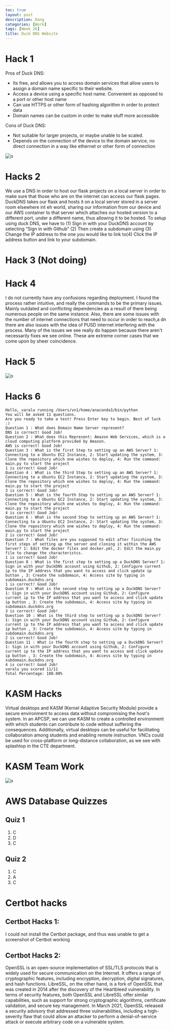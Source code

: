 ```yaml
---
toc: true
layout: post
description: Dang
categories: [Work]
tags: [Week 26]
title: Duck DNS Website
---
```


# Hack 1

Pros of Duck DNS:

- Its free, and allows you to access domain services that allow users to assign a domain name specific to their website.
- Access a device using a specific host name. Convenient as opposed to a port or other host name
- Can use HTTPS or other form of hashing algorithm in order to protect data
- Domain names can be custom in order to make stuff more accessible
  
Cons of Duck DNS:
- Not suitable for larger projects, or maybe unable to be scaled.
- Depends on the connection of the device to the domain service, no direct connection in a way like ethernet or other form of connection

![]({{site.baseurl}}/images/DNS.png "o")

# Hacks 2

We use a DNS in order to host our flask projects on a local server in order to make sure that those who are on the internet can access our flask pages. DuckDNS takes our flask and hosts it on a local server stored in a server room elsewhere int eh world, sharing our information from our device and our AWS container to that server which attaches our hosted version to a different port, under a different name, thus allowing it to be hosted. To setup using duck DNS, we have to (1) Sign in with your DuckDNS account by selecting “Sign in with Github” (2) Then create a subdomain using (3) Change the IP address to the one you would like to link to(4) Click the IP address button and link to your subdomain.

# Hack 3 (Not doing)

# Hack 4

I do not currently have any confusions regarding deployment. I found the process rather intuitive, and really the commands to be the primary issues. Mainly outdated and conflicting dependencies as a result of there being numerous people on the same instance. Also, there are some issues with the number of internet connections that need to occur in order to reach,a dn there are also issues with the idea of PUSD internet interfering with the process. Many of the issues we see really do happen because there aren't necessarily fixes we see online. These are extreme corner cases that we come upon by sheer coincidence.

# Hack 5

![]({{site.baseurl}}/images/NGINX.png "o")

# Hacks 6
```
Hello, varalu running /Users/vn1/home/anaconda3/bin/python
You will be asked 11 questions.
Are you ready to take a test! Press Enter key to begin. Best of luck :)
Question 1 : What does Domain Name Server represent?
DNS is correct! Good Job!
Question 2 : What does this Represent: Amazon Web Services, which is a cloud computing platform provided by Amazon.
AWS is correct! Good Job!
Question 3 : What is the first Step to setting up an AWS Server? 1: Connecting to a Ubuntu EC2 Instance, 2: Start updating the system, 3: Clone the repository which one wishes to deploy, 4: Run the command: main.py to start the project
1 is correct! Good Job!
Question 4 : What is the third Step to setting up an AWS Server? 1: Connecting to a Ubuntu EC2 Instance, 2: Start updating the system, 3: Clone the repository which one wishes to deploy, 4: Run the command: main.py to start the project
3 is correct! Good Job!
Question 5 : What is the fourth Step to setting up an AWS Server? 1: Connecting to a Ubuntu EC2 Instance, 2: Start updating the system, 3: Clone the repository which one wishes to deploy, 4: Run the command: main.py to start the project
4 is correct! Good Job!
Question 6 : What is the second Step to setting up an AWS Server? 1: Connecting to a Ubuntu EC2 Instance, 2: Start updating the system, 3: Clone the repository which one wishes to deploy, 4: Run the command: main.py to start the project
2 is correct! Good Job!
Question 7 : What files are you supposed to edit after finishing the first steps of setting up the server and cloning it within the AWS Server? 1: Edit the docker files and docker.yml, 2: Edit the main.py file to change the characteristcs.
1 is correct! Good Job!
Question 8 : What is the first step to setting up a DuckDNS Server? 1: Sign in with your DuckDNS account using Github, 2: Configure current ip to the IP address that you want to access and click update ip button , 3: Create the subdomain, 4: Access site by typing in subdomain.duckdns.org
1 is correct! Good Job!
Question 9 : What is the second step to setting up a DuckDNS Server? 1: Sign in with your DuckDNS account using Github, 2: Configure current ip to the IP address that you want to access and click update ip button , 3: Create the subdomain, 4: Access site by typing in subdomain.duckdns.org
3 is correct! Good Job!
Question 10 : What is the third step to setting up a DuckDNS Server? 1: Sign in with your DuckDNS account using Github, 2: Configure current ip to the IP address that you want to access and click update ip button , 3: Create the subdomain, 4: Access site by typing in subdomain.duckdns.org
2 is correct! Good Job!
Question 11 : What is the fourth step to setting up a DuckDNS Server? 1: Sign in with your DuckDNS account using Github, 2: Configure current ip to the IP address that you want to access and click update ip button , 3: Create the subdomain, 4: Access site by typing in subdomain.duckdns.org
4 is correct! Good Job!
varalu you scored 11/11
Total Percentage: 100.00%
```


# KASM Hacks
Virtual desktops and KASM (Kernel Adaptive Security Module) provide a secure environment to access data without compromising the host's system. In an APCSP, we can use KASM to create a controlled environment with which students can contribute to code without suffering the consequences. Additionally, virtual desktops can be useful for facilitating collaboration among students and enabling remote instruction. VNCs could be used for cross-platform or long-distance collaboration, as we see with splashtop in the CTE department.

# KASM Team Work
![]({{site.baseurl}}/images/KASM.png "o")

# AWS Database Quizzes

## Quiz 1
1. C
2. D
3. C

## Quiz 2
1. C
2. A
3. C


# Certbot hacks

## Certbot Hacks 1:
I could not install the Certbot package, and thus was unable to get a screenshot of Certbot working

## Certbot Hacks 2:

OpenSSL is an open-source implementation of SSL/TLS protocols that is widely used for secure communication on the Internet. It offers a range of cryptographic features, including encryption, decryption, digital signatures, and hash functions. 
LibreSSL, on the other hand, is a fork of OpenSSL that was created in 2014 after the discovery of the Heartbleed vulnerability. In terms of security features, both OpenSSL and LibreSSL offer similar capabilities, such as support for strong cryptographic algorithms, certificate validation, and secure key management. 
In March 2021, OpenSSL released a security advisory that addressed three vulnerabilities, including a high-severity flaw that could allow an attacker to perform a denial-of-service attack or execute arbitrary code on a vulnerable system.